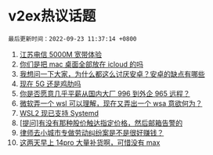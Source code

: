 # v2ex热议话题

`最后更新时间：2022-09-23 11:37:14 +0800`

1. [江苏电信 5000M 宽带体验](https://www.v2ex.com/t/882261)
1. [你们是把 mac 桌面全部放在 icloud 的吗](https://www.v2ex.com/t/882126)
1. [我想问一下大家，为什么都这么讨厌安卓？安卓的缺点有哪些](https://www.v2ex.com/t/882163)
1. [现在 5G 还是鸡肋吗](https://www.v2ex.com/t/882178)
1. [你是否愿意几乎平薪从国内大厂 996 到外企 965 远程？](https://www.v2ex.com/t/882172)
1. [微软弄一个 wsl 可以理解，现在又弄出一个 wsa 意欲何为？](https://www.v2ex.com/t/882207)
1. [WSL2 现已支持 Systemd](https://www.v2ex.com/t/882117)
1. [[提问]有没有那种股价触达指定价格，然后邮箱告警的](https://www.v2ex.com/t/882125)
1. [律师去小城市专做劳动纠纷案是不是很好赚钱？](https://www.v2ex.com/t/882155)
1. [这两天早上 14pro 大量补货啊，可惜没有 max](https://www.v2ex.com/t/882284)


